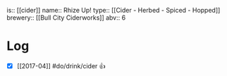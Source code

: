 is:: [[cider]]
name:: Rhize Up!
type:: [[Cider - Herbed - Spiced - Hopped]]
brewery:: [[Bull City Ciderworks]]
abv:: 6

# Log
- [x] [[2017-04]] #do/drink/cider 👍
